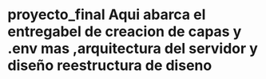 # proyecto_final Aqui abarca el entregabel de creacion de capas y .env mas ,arquitectura del servidor y diseño reestructura de diseno
